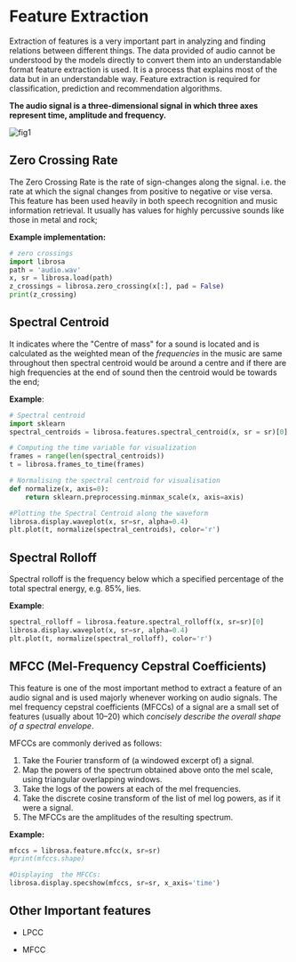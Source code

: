 # **Feature Extraction**

Extraction of features is a very important part in analyzing and finding relations between different things. The data provided of audio cannot be understood by the models directly to convert them into an understandable format feature extraction is used. It is a process that explains most of the data but in an understandable way. Feature extraction is required for classification, prediction and recommendation algorithms.



**The audio signal is a three-dimensional signal in which three axes represent time, amplitude and frequency.**

![fig1](fig1.png)



## **Zero Crossing Rate**

The Zero Crossing Rate is the rate of sign-changes along the signal. i.e. the rate at which the signal changes from positive to negative or vise versa. This feature has been used heavily in both speech recognition and music information retrieval. It usually has values for highly percussive sounds like those in metal and rock;



**Example implementation:**

``` python
# zero crossings
import librosa
path = 'audio.wav'
x, sr = librosa.load(path)
z_crossings = librosa.zero_crossing(x[:], pad = False)
print(z_crossing)
```





## Spectral Centroid

It indicates where the "Centre of mass" for a sound is located and is calculated as the weighted mean of the *frequencies* in the music are same throughout then spectral centroid would be around a centre and if there are high frequencies at the end of sound then the centroid would be towards the end;

**Example**:

```python
# Spectral centroid
import sklearn
spectral_centroids = librosa.features.spectral_centroid(x, sr = sr)[0]

# Computing the time variable for visualization
frames = range(len(spectral_centroids))
t = librosa.frames_to_time(frames)

# Normalising the spectral centroid for visualisation
def normalize(x, axis=0):
    return sklearn.preprocessing.minmax_scale(x, axis=axis)

#Plotting the Spectral Centroid along the waveform
librosa.display.waveplot(x, sr=sr, alpha=0.4)
plt.plot(t, normalize(spectral_centroids), color='r')
```



## Spectral Rolloff

Spectral rolloff is the frequency below which a specified percentage of the total spectral energy, e.g. 85%, lies.

**Example**:

```python
spectral_rolloff = librosa.feature.spectral_rolloff(x, sr=sr)[0]
librosa.display.waveplot(x, sr=sr, alpha=0.4)
plt.plot(t, normalize(spectral_rolloff), color='r')
```





## MFCC (Mel-Frequency Cepstral Coefficients)

This feature is one of the most important method to extract a feature of an audio signal and is used majorly whenever working on audio signals. The mel frequency cepstral coefficients (MFCCs) of a signal are a small set of features (usually about 10–20) which *concisely describe the overall shape of a spectral envelope*.

MFCCs are commonly derived as follows:
 1. Take the Fourier transform of (a windowed excerpt of) a signal.
 2. Map the powers of the spectrum obtained above onto the mel scale, using triangular overlapping windows.
 3. Take the logs of the powers at each of the mel frequencies.
 4. Take the discrete cosine transform of the list of mel log powers, as if it were a signal.
 5. The MFCCs are the amplitudes of the resulting spectrum.

**Example:**

```python
mfccs = librosa.feature.mfcc(x, sr=sr)
#print(mfccs.shape)

#Displaying  the MFCCs:
librosa.display.specshow(mfccs, sr=sr, x_axis='time')
```



## Other Important features

- LPCC

- MFCC





























